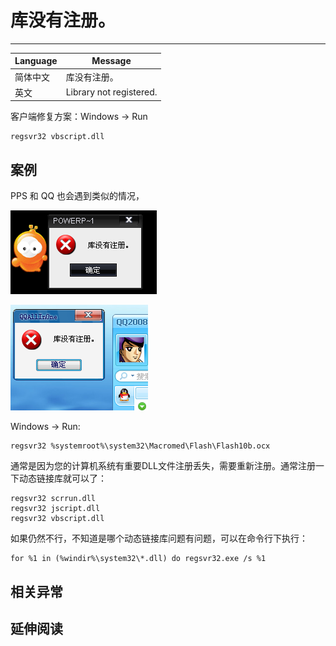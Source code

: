 
# 库没有注册。

----

| Language | Message                 |
|----------|-------------------------|
| 简体中文 | 库没有注册。            |
| 英文     | Library not registered. |

客户端修复方案：Windows -> Run

```
regsvr32 vbscript.dll
```


## 案例

PPS 和 QQ 也会遇到类似的情况，

![](../public/images/pps-not-reg.png)

![](../public/images/qq-not-reg.png)

Windows -> Run:

```
regsvr32 %systemroot%\system32\Macromed\Flash\Flash10b.ocx
```

通常是因为您的计算机系统有重要DLL文件注册丢失，需要重新注册。通常注册一下动态链接库就可以了：

```
regsvr32 scrrun.dll
regsvr32 jscript.dll
regsvr32 vbscript.dll
```

如果仍然不行，不知道是哪个动态链接库问题有问题，可以在命令行下执行：

```
for %1 in (%windir%\system32\*.dll) do regsvr32.exe /s %1
```

## 相关异常


## 延伸阅读
